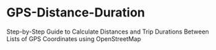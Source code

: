 # GPS-Distance-Duration
Step-by-Step Guide to Calculate Distances and Trip Durations Between Lists of GPS Coordinates using OpenStreetMap
